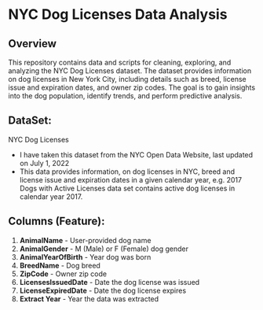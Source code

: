 # NYC Dog Licenses Data Analysis
## Overview
This repository contains data and scripts for cleaning, exploring, and analyzing the NYC Dog Licenses dataset. The dataset provides information on dog licenses in New York City, including details such as breed, license issue and expiration dates, and owner zip codes. The goal is to gain insights into the dog population, identify trends, and perform predictive analysis.

## DataSet:
NYC Dog Licenses 
- I have taken this dataset from the NYC Open Data Website, last updated on July 1, 2022
- This data provides information, on dog licenses in NYC, breed and license issue and expiration dates in a given calendar year, e.g. 2017 Dogs with Active Licenses data set contains active dog licenses in calendar year 2017.

## Columns (Feature):
1. **AnimalName** -             User-provided dog name
2. **AnimalGender** -           M (Male) or F (Female) dog gender
3. **AnimalYearOfBirth** -             Year dog was born
4. **BreedName** -                     Dog breed
5. **ZipCode** -                      Owner zip code
6. **LicensesIssuedDate** -           Date the dog license was issued
7. **LicenseExpiredDate** -           Date the dog license expires
8. **Extract Year** -                 Year the data was extracted
